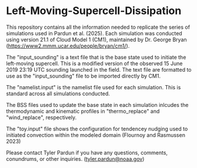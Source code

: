 # Left-Moving-Supercell-Dissipation

This repository contains all the information needed to replicate the series of simulations used in Pardun et al. (2025). Each simulation was conducted using version 21.1 of Cloud Model 1 (CM1), maintained by Dr. George Bryan (https://www2.mmm.ucar.edu/people/bryan/cm1/).

The "input_sounding" is a text file that is the base state used to initiate the left-moving supercell. This is a modified version of the observed 15 June 2019 23:19 UTC sounding launched in the field. The text file are formatted to use as the "input_sounding" file to be imported directly by CM1. 

The "namelist.input" is the namelist file used for each simulation. This is standard across all simulations conducted.

The BSS files used to update the base state in each simulation inlcudes the thermodynamic and kinematic profiles in "thermo_replace" and "wind_replace", respectively. 

The "toy.input" file shows the configuration for tendencey nudging used to initiated convection within the modeled domain (Flournoy and Rasmussen 2023)

Please contact Tyler Pardun if you have any questions, comments, conundrums, or other inquiries. (tyler.pardun@noaa.gov)
